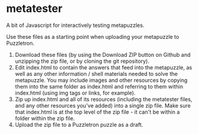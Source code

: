 # metatester
A bit of Javascript for interactively testing metapuzzles.

Use these files as a starting point when uploading your metapuzzle to
Puzzletron.

1. Download these files (by using the Download ZIP button on Github and
   unzipping the zip file, or by cloning the git repository).
2. Edit index.html to contain the answers that feed into the metapuzzle, as
   well as any other information / shell materials needed to solve the
   metapuzzle. You may include images and other resources by copying them into
   the same folder as index.html and referring to them within index.html (using
   img tags or links, for example).
3. Zip up index.html and all of its resources (including the metatester files,
   and any other resources you've added) into a single zip file. Make sure that
   index.html is at the top level of the zip file - it can't be within a folder
   within the zip file.
4. Upload the zip file to a Puzzletron puzzle as a draft.
